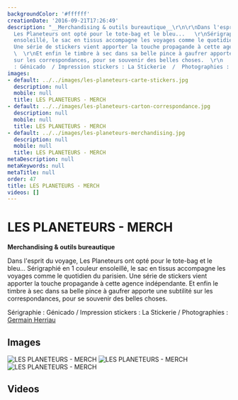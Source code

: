 ```yaml
---
backgroundColor: '#ffffff'
creationDate: '2016-09-21T17:26:49'
description: "__Merchandising & outils bureautique__\r\n\r\nDans l'esprit du voyage,
  Les Planeteurs ont opté pour le tote-bag et le bleu...   \r\nSérigraphié en 1 couleur
  ensoleillé, le sac en tissus accompagne les voyages comme le quotidien du parisien.
  Une série de stickers vient apporter la touche propagande à cette agence indépendante.
  \  \r\nEt enfin le timbre à sec dans sa belle pince à gaufrer apporte une subtilité
  sur les correspondances, pour se souvenir des belles choses.  \r\n    \r\nSérigraphie
  : Génicado  / Impression stickers : La Stickerie  /  Photographies : [Germain Herriau](http://www.germainherriau.com)"
images:
- default: ../../images/les-planeteurs-carte-stickers.jpg
  description: null
  mobile: null
  title: LES PLANETEURS - MERCH
- default: ../../images/les-planeteurs-carton-correspondance.jpg
  description: null
  mobile: null
  title: LES PLANETEURS - MERCH
- default: ../../images/les-planeteurs-merchandising.jpg
  description: null
  mobile: null
  title: LES PLANETEURS - MERCH
metaDescription: null
metaKeywords: null
metaTitle: null
order: 47
title: LES PLANETEURS - MERCH
videos: []
---
```


# LES PLANETEURS - MERCH

__Merchandising & outils bureautique__

Dans l'esprit du voyage, Les Planeteurs ont opté pour le tote-bag et le bleu...
Sérigraphié en 1 couleur ensoleillé, le sac en tissus accompagne les voyages comme le quotidien du parisien. Une série de stickers vient apporter la touche propagande à cette agence indépendante.
Et enfin le timbre à sec dans sa belle pince à gaufrer apporte une subtilité sur les correspondances, pour se souvenir des belles choses.

Sérigraphie : Génicado  / Impression stickers : La Stickerie  /  Photographies : [Germain Herriau](http://www.germainherriau.com)

## Images

![LES PLANETEURS - MERCH](../../images/les-planeteurs-carte-stickers.jpg)
![LES PLANETEURS - MERCH](../../images/les-planeteurs-carton-correspondance.jpg)
![LES PLANETEURS - MERCH](../../images/les-planeteurs-merchandising.jpg)

## Videos
